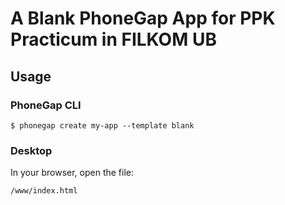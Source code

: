 # A Blank PhoneGap App for PPK Practicum in FILKOM UB

## Usage

### PhoneGap CLI

    $ phonegap create my-app --template blank

### Desktop

In your browser, open the file:

    /www/index.html

	
